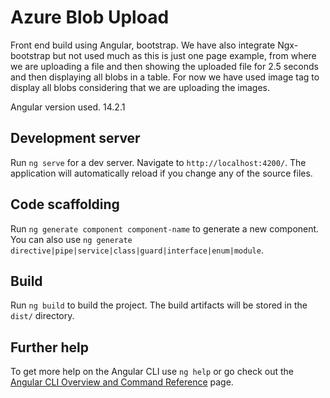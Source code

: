 # Azure Blob Upload

Front end build using Angular, bootstrap. We have also integrate Ngx-bootstrap but not used much as this is just one page example, from where we are uploading a file and then showing the uploaded file for 2.5 seconds and then displaying all blobs in a table. For now we have used image tag to display all blobs considering that we are uploading the images.

Angular version used. 14.2.1

## Development server

Run `ng serve` for a dev server. Navigate to `http://localhost:4200/`. The application will automatically reload if you change any of the source files.

## Code scaffolding

Run `ng generate component component-name` to generate a new component. You can also use `ng generate directive|pipe|service|class|guard|interface|enum|module`.

## Build

Run `ng build` to build the project. The build artifacts will be stored in the `dist/` directory.


## Further help

To get more help on the Angular CLI use `ng help` or go check out the [Angular CLI Overview and Command Reference](https://angular.io/cli) page.
